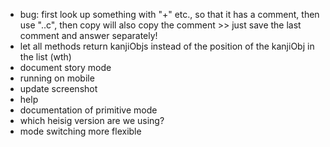 - bug: first look up something with "+" etc., so that it has a comment, then use "..c", then copy will also copy the comment >> just save the last comment and answer separately!
- let all methods return kanjiObjs instead of the position of the kanjiObj in the list (wth)
- document story mode
- running on mobile
- update screenshot
- help
- documentation of primitive mode
- which heisig version are we using?
- mode switching more flexible
